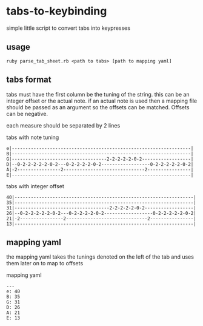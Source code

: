 # tabs-to-keybinding
simple little script to convert tabs into keypresses

## usage

```
ruby parse_tab_sheet.rb <path to tabs> [path to mapping yaml]
```

## tabs format
tabs must have the first column be the tuning of the string. this can be an integer offset or the actual note. if an actual note is used then a mapping file should be passed as an argument so the offsets can be matched. Offsets can be negative. 

each measure should be separated by 2 lines 

tabs with note tuning
```
e|------------------------------------------------------------------|
B|------------------------------------------------------------------|
G|-----------------------------------2-2-2-2-2-0-2------------------|
D|--0-2-2-2-2-2-0-2---0-2-2-2-2-0-2------------------0-2-2-2-2-2-0-2|
A|-2----------------2------------------------------2----------------|
E|------------------------------------------------------------------|
```

tabs with integer offset
```
40|------------------------------------------------------------------|
35|------------------------------------------------------------------|
31|-----------------------------------2-2-2-2-2-0-2------------------|
26|--0-2-2-2-2-2-0-2---0-2-2-2-2-0-2------------------0-2-2-2-2-2-0-2|
21|-2----------------2------------------------------2----------------|
13|------------------------------------------------------------------|
```

## mapping yaml
the mapping yaml takes the tunings denoted on the left of the tab and uses them later on to map to offsets


mapping yaml
```
---
e: 40
B: 35
G: 31
D: 26
A: 21
E: 13
```
